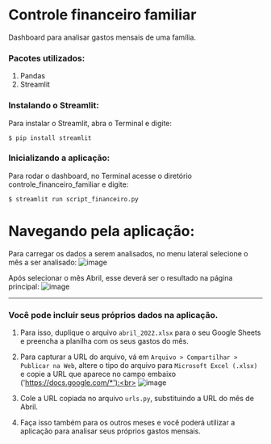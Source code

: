 # Controle financeiro familiar
Dashboard para analisar gastos mensais de uma família.

### Pacotes utilizados:
1. Pandas
2. Streamlit

### Instalando o Streamlit:
Para instalar o Streamlit, abra o Terminal e digite:
```
$ pip install streamlit
```

### Inicializando a aplicação:
Para rodar o dashboard, no Terminal acesse o diretório controle_financeiro_familiar e digite:
```
$ streamlit run script_financeiro.py
```

# Navegando pela aplicação:
Para carregar os dados a serem analisados, no menu lateral selecione o mês a ser analisado:
![image](https://user-images.githubusercontent.com/25406715/170107738-fb4ba2fd-5cc9-4c7a-b582-8b3168bea340.png)

Após selecionar o mês Abril, esse deverá ser o resultado na página principal:
![image](https://user-images.githubusercontent.com/25406715/170122666-f2c1b838-f587-4e01-b970-35944aae9e18.png)

---
### Você pode incluir seus próprios dados na aplicação.

1. Para isso, duplique o arquivo `abril_2022.xlsx` para o seu Google Sheets e preencha a planilha com os seus gastos do mês.

2. Para capturar a URL do arquivo, vá em `Arquivo > Compartilhar > Publicar na Web`, altere o tipo do arquivo para `Microsoft Excel (.xlsx)` e copie a URL que aparece no campo embaixo ('https://docs.google.com/*'):<br>
![image](https://user-images.githubusercontent.com/25406715/170109258-81a8425b-be46-4862-989a-90e9553693f5.png)

3. Cole a URL copiada no arquivo `urls.py`, substituindo a URL do mês de Abril.

4. Faça isso também para os outros meses e você poderá utilizar a aplicação para analisar seus próprios gastos mensais.
